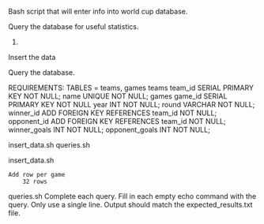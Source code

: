 Bash script that will enter info into world cup database.

Query the database for useful statistics.

1. 


Insert the data

Query the database.




REQUIREMENTS:
    TABLES = teams, games
    teams
        team_id SERIAL PRIMARY KEY NOT NULL;
        name UNIQUE NOT NULL;
    games
        game_id SERIAL PRIMARY KEY NOT NULL
        year INT NOT NULL;
        round VARCHAR NOT NULL;
        winner_id ADD FOREIGN KEY REFERENCES team_id NOT NULL;
        opponent_id ADD FOREIGN KEY REFERENCES team_id NOT NULL;
        winner_goals INT NOT NULL;
        opponent_goals INT NOT NULL;

insert_data.sh
queries.sh


insert_data.sh

    Add row per game 
        32 rows

queries.sh
    Complete each query.
    Fill in each empty echo command with the query.
    Only use a single line.
    Output should match the expected_results.txt file.


